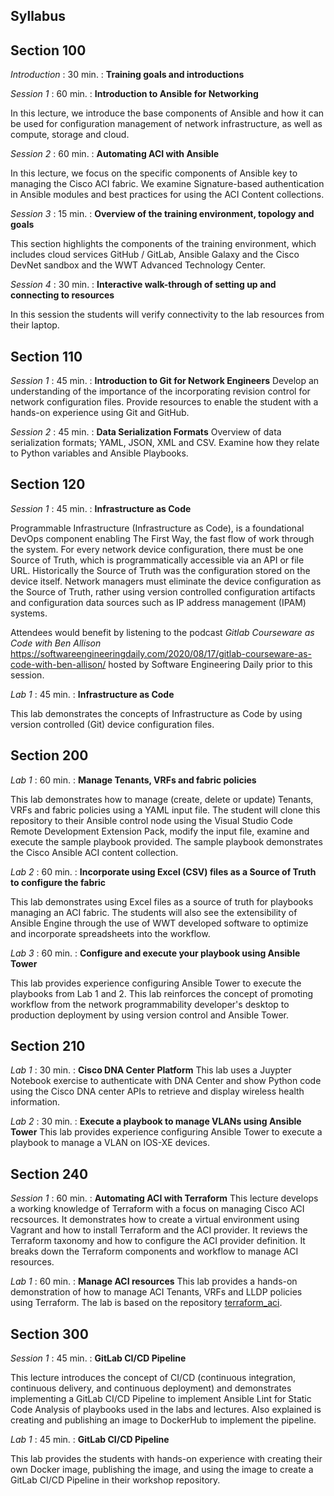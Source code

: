 Syllabus
--------


## Section 100

*Introduction* : 30 min. : **Training goals and introductions**

*Session 1* : 60 min. : **Introduction to Ansible for Networking**

In this lecture, we introduce the base components of Ansible and how it can be used for configuration management of network infrastructure, as well as compute, storage and cloud.

*Session 2* : 60 min. : **Automating ACI with Ansible**

In this lecture, we focus on the specific components of Ansible key to managing the Cisco ACI fabric. We examine Signature-based authentication in Ansible modules and best practices for using the ACI Content collections. 

*Session 3* : 15 min. : **Overview of the training environment, topology and goals**

This section highlights the components of the training environment, which includes cloud services GitHub / GitLab, Ansible Galaxy and the Cisco DevNet sandbox and the WWT Advanced Technology Center.

*Session 4* : 30 min. : **Interactive walk-through of setting up and connecting to resources**

In this session the students will verify connectivity to the lab resources from their laptop.

## Section 110

*Session 1* : 45 min. : **Introduction to Git for Network Engineers**
Develop an understanding of the importance of the incorporating revision control for network configuration files. Provide resources to enable the student with a hands-on experience using Git and GitHub.

*Session 2* : 45 min. : **Data Serialization Formats**
Overview of data serialization formats; YAML, JSON, XML and CSV. Examine how they relate to Python variables and Ansible Playbooks.
<!---    https://www.ciscolive.com/c/dam/r/ciscolive/apjc/docs/2018/pdf/DEVNET-3611.pdf -->

## Section 120

*Session 1*  :  45 min. : **Infrastructure as Code**

Programmable Infrastructure (Infrastructure as Code), is a foundational DevOps component enabling The First Way, the fast flow of work through the system. For every network device configuration, there must be one Source of Truth, which is programmatically accessible via an API or file URL. Historically the Source of Truth was the configuration stored on the device itself. Network managers must eliminate the device configuration as the Source of Truth, rather using version controlled configuration artifacts and configuration data sources such as IP address management (IPAM) systems.

Attendees would benefit by listening to the podcast *Gitlab Courseware as Code with Ben Allison* https://softwareengineeringdaily.com/2020/08/17/gitlab-courseware-as-code-with-ben-allison/ hosted by Software Engineering Daily prior to this session.

*Lab 1*  :  45 min. : **Infrastructure as Code**

This lab demonstrates the concepts of Infrastructure as Code by using version controlled (Git) device configuration files.

## Section 200

*Lab 1* : 60 min. : **Manage Tenants, VRFs and fabric policies**

This lab demonstrates how to manage (create, delete or update) Tenants, VRFs and fabric policies using a YAML input file. The student will clone this repository to their Ansible control node using the Visual Studio Code Remote Development Extension Pack, modify the input file, examine and execute the sample playbook provided. The sample playbook demonstrates the Cisco Ansible ACI content collection.

*Lab 2* : 60 min. : **Incorporate using Excel (CSV) files as a Source of Truth to configure the fabric**

This lab demonstrates using Excel files as a source of truth for playbooks managing an ACI fabric. The students will also see the extensibility of Ansible Engine through the use of WWT developed software to optimize and incorporate spreadsheets into the workflow.

*Lab 3* : 60 min. : **Configure and execute your playbook using Ansible Tower**

This lab provides experience configuring Ansible Tower to execute the playbooks from Lab 1 and 2. This lab reinforces the concept of promoting workflow from the network programmability developer's desktop to production deployment by using version control and Ansible Tower.

## Section 210
*Lab 1* : 30 min. : **Cisco DNA Center Platform**
This lab uses a Juypter Notebook exercise to authenticate with DNA Center and show Python code using the Cisco DNA center APIs to retrieve and display wireless health information.

*Lab 2* : 30 min. : **Execute a playbook to manage VLANs using Ansible Tower**
This lab provides experience configuring Ansible Tower to execute a playbook to manage a VLAN on  IOS-XE devices.

## Section 240
*Session 1*  :  60 min. : **Automating ACI with Terraform**
This lecture develops a working knowledge of Terraform with a focus on managing Cisco ACI recsources. It demonstrates how to create a virtual environment using Vagrant and how to install Terraform and the ACI provider. It reviews the Terraform taxonomy and how to configure the ACI provider definition. It breaks down the Terraform components and workflow to manage ACI resources.

*Lab 1*  :  60 min.  : **Manage ACI resources**
This lab provides a hands-on demonstration of how to manage ACI Tenants, VRFs and LLDP policies using Terraform. The lab is based on the repository [terraform_aci](https://gitlab.com/joelwking/terraform_aci). 

## Section 300

*Session 1* : 45 min. : **GitLab CI/CD Pipeline** 

This lecture introduces the concept of CI/CD (continuous integration, continuous delivery, and continuous deployment) and demonstrates implementing a GitLab CI/CD Pipeline to implement Ansible Lint for Static Code Analysis of playbooks used in the labs and lectures. Also explained is creating and publishing an image to DockerHub to implement the pipeline.

*Lab 1*  : 45 min. : **GitLab CI/CD Pipeline**

This lab provides the students with hands-on experience with creating their own Docker image, publishing the image, and using the image to create a GitLab CI/CD Pipeline in their workshop repository.